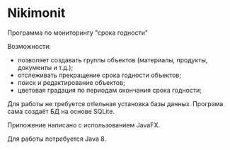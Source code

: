 # Nikimonit
Программа по мониторингу "срока годности"

Возможности:
- позволяет создавать группы объектов (материалы, продукты, документы и т.д.);
- отслеживать прекращение срока годности объектов;
- поиск и редактирование объектов;
- цветовая градация по периодам окончания срока годности;

Для работы не требуется отlельная установка базы данныз. 
Програма сама создаёт БД на основе SQLite.

Приложение написано с использованием JavaFX.

Для работы потребуется Java 8.
